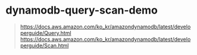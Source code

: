 # dynamodb-query-scan-demo

> https://docs.aws.amazon.com/ko_kr/amazondynamodb/latest/developerguide/Query.html  
> https://docs.aws.amazon.com/ko_kr/amazondynamodb/latest/developerguide/Scan.html  